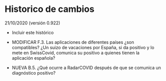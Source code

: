 # Historico de cambios

21/10/2020 (versión 0.922)

- Incluir este histórico

- MODIFICAR F.3. Las aplicaciones de diferentes países ¿son compatibles? ¿Un suizo de vacaciones por España, si da positivo y lo mete en SwissCovid, comunica su positivo a quienes tienen la aplicación española? 

- NUEVA B.5. ¿Qué ocurre a RadarCOVID después de que se comunica un diagnóstico positivo?

